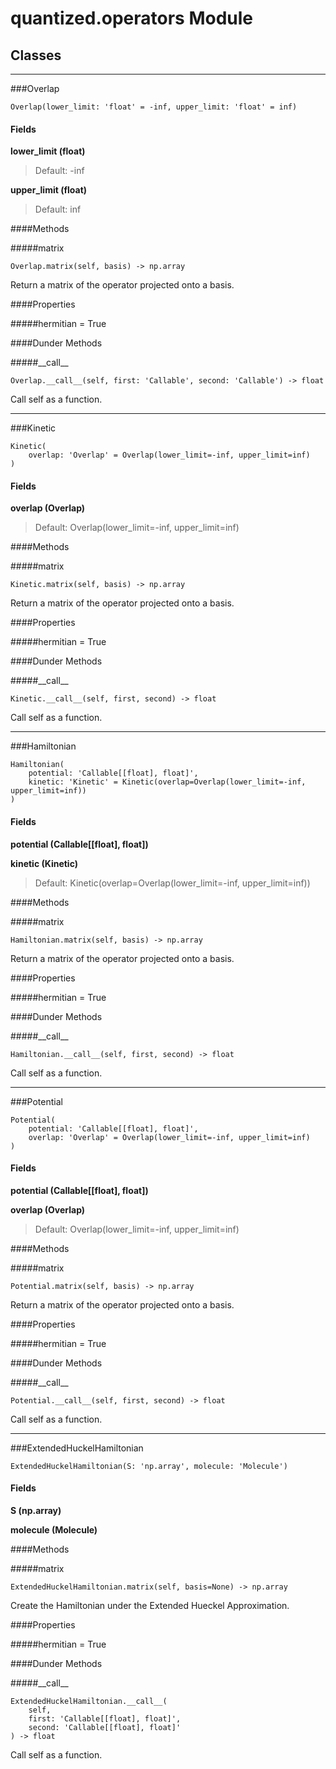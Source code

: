 # quantized.operators Module



## Classes

---

###Overlap

```
Overlap(lower_limit: 'float' = -inf, upper_limit: 'float' = inf)
```
#### Fields

 **lower_limit (float)** 

> Default: -inf

 **upper_limit (float)** 

> Default: inf

####Methods

#####matrix
```
Overlap.matrix(self, basis) -> np.array
```


Return a matrix of the operator projected onto a basis.





####Properties

#####hermitian = True





####Dunder Methods

#####\_\_call\_\_
```
Overlap.__call__(self, first: 'Callable', second: 'Callable') -> float
```


Call self as a function.

 --- 

###Kinetic

```
Kinetic(
    overlap: 'Overlap' = Overlap(lower_limit=-inf, upper_limit=inf)
)
```
#### Fields

 **overlap (Overlap)** 

> Default: Overlap(lower_limit=-inf, upper_limit=inf)

####Methods

#####matrix
```
Kinetic.matrix(self, basis) -> np.array
```


Return a matrix of the operator projected onto a basis.





####Properties

#####hermitian = True





####Dunder Methods

#####\_\_call\_\_
```
Kinetic.__call__(self, first, second) -> float
```


Call self as a function.

 --- 

###Hamiltonian

```
Hamiltonian(
    potential: 'Callable[[float], float]',
    kinetic: 'Kinetic' = Kinetic(overlap=Overlap(lower_limit=-inf, upper_limit=inf))
)
```
#### Fields

 **potential (Callable[[float], float])** 

 **kinetic (Kinetic)** 

> Default: Kinetic(overlap=Overlap(lower_limit=-inf, upper_limit=inf))

####Methods

#####matrix
```
Hamiltonian.matrix(self, basis) -> np.array
```


Return a matrix of the operator projected onto a basis.





####Properties

#####hermitian = True





####Dunder Methods

#####\_\_call\_\_
```
Hamiltonian.__call__(self, first, second) -> float
```


Call self as a function.

 --- 

###Potential

```
Potential(
    potential: 'Callable[[float], float]',
    overlap: 'Overlap' = Overlap(lower_limit=-inf, upper_limit=inf)
)
```
#### Fields

 **potential (Callable[[float], float])** 

 **overlap (Overlap)** 

> Default: Overlap(lower_limit=-inf, upper_limit=inf)

####Methods

#####matrix
```
Potential.matrix(self, basis) -> np.array
```


Return a matrix of the operator projected onto a basis.





####Properties

#####hermitian = True





####Dunder Methods

#####\_\_call\_\_
```
Potential.__call__(self, first, second) -> float
```


Call self as a function.

 --- 

###ExtendedHuckelHamiltonian

```
ExtendedHuckelHamiltonian(S: 'np.array', molecule: 'Molecule')
```
#### Fields

 **S (np.array)** 

 **molecule (Molecule)** 

####Methods

#####matrix
```
ExtendedHuckelHamiltonian.matrix(self, basis=None) -> np.array
```


Create the Hamiltonian under the Extended Hueckel Approximation.





####Properties

#####hermitian = True





####Dunder Methods

#####\_\_call\_\_
```
ExtendedHuckelHamiltonian.__call__(
    self,
    first: 'Callable[[float], float]',
    second: 'Callable[[float], float]'
) -> float
```


Call self as a function.

